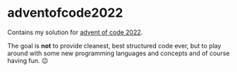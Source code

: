 # adventofcode2022
Contains my solution for [advent of code 2022](https://adventofcode.com/2022). 

The goal is **not** to provide cleanest, best structured code ever, but to play around with some new programming languages and concepts and of course having fun. 😉
